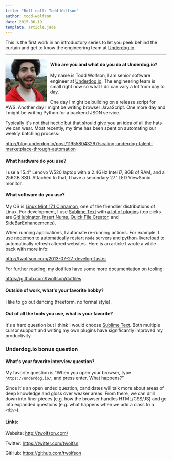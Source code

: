 ```yaml
---
title: "Roll call: Todd Wolfson"
author: todd-wolfson
date: 2015-06-19
template: article.jade
---
```


This is the first work in an introductory series to let you peek behind the curtain and get to know the engineering team at [Underdog.io][].

[Underdog.io]: https://underdog.io/

--------------

<img alt="Photo of Todd" src="todd.jpg" style="width: auto; float: left; padding-right: 10px;" />

#### Who are you and what do you do at Underdog.io?
My name is Todd Wolfson, I am senior software engineer at [Underdog.io][]. The engineering team is small right now so what I do can vary a lot from day to day.

One day I might be building on a release script for AWS. Another day I might be writing browser JavaScript. One more day and I might be writing Python for a backend JSON service.

Typically it's not that hectic but that should give you an idea of all the hats we can wear. Most recently, my time has been spent on automating our weekly batching process:

http://blog.underdog.io/post/119558043297/scaling-underdog-talent-marketplace-through-automation

#### What hardware do you use?
I use a 15.4" Lenovo W520 laptop with a 2.4GHz Intel i7, 8GB of RAM, and a 256GB SSD. Attached to that, I have a secondary 27" LED ViewSonic monitor.

#### What software do you use?
My OS is [Linux Mint 17.1 Cinnamon][linux-mint], one of the friendlier distributions of Linux. For development, I use [Sublime Text][] with [a lot of plugins][st-plugins] (top picks are [GitHubinator][], [Insert Nums][], [Quick File Creator][], and [SideBarEnhancements][]).

[linux-mint]: http://www.linuxmint.com/
[Sublime Text]: http://sublimetext.com/
[st-plugins]: https://github.com/twolfson/dotfiles/blob/0.80.0/.config/sublime-text-3/Packages/User/Package%20Control.sublime-settings
[GitHubinator]: https://github.com/ehamiter/GitHubinator
[Insert Nums]: https://github.com/jbrooksuk/InsertNums
[Quick File Creator]: https://github.com/noklesta/SublimeQuickFileCreator
[SideBarEnhancements]: https://github.com/titoBouzout/SideBarEnhancements

When running applications, I automate re-running actions. For example, I use [nodemon][] to automatically restart `node` servers and [python-livereload][] to automatically refresh altered websites. Here is an article I wrote a while back with more info:

http://twolfson.com/2013-07-27-develop-faster

For further reading, my dotfiles have some more documentation on tooling:

https://github.com/twolfson/dotfiles

[nodemon]: https://github.com/remy/nodemon
[python-livereload]: https://github.com/lepture/python-livereload
[listen-spawn]: https://github.com/twolfson/listen-spawn

#### Outside of work, what's your favorite hobby?
I like to go out dancing (freeform, no formal style).

#### Out of all the tools you use, what is your favorite?
It's a hard question but I think I would choose [Sublime Text][]. Both multiple cursor support and writing my own plugins have significantly improved my productivity.

### Underdog.io bonus question
#### What's your favorite interview question?
My favorite question is "When you open your browser, type `https://underdog.io/`, and press enter. What happens?"

Since it's an open ended question, candidates will talk more about areas of deep knowledge and gloss over weaker areas. From there, we can drill down into finer pieces (e.g. how the browser handles HTML/CSS/JS) and go into expanded questions (e.g. what happens when we add a class to a `<div>`).

#### Links:
Website: http://twolfson.com/

Twitter: https://twitter.com/twolfsn

GitHub: https://github.com/twolfson
